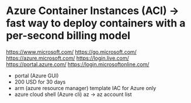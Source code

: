 Azure Container Instances (ACI) -> fast way to deploy containers with a per-second billing model
================================

https://www.microsoft.com/
https://go.microsoft.com/
https://azure.microsoft.com/
https://login.live.com/
https://portal.azure.com/
https://login.microsoftonline.com/



- portal (Azure GUI)
- 200 USD for 30 days
- arm (azure resource manager) template IAC for Azure only
- azure cloud shell (Azure cli) az -> az account list